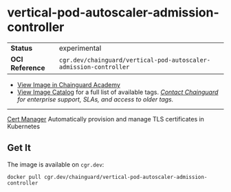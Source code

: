 <!--monopod:start-->
# vertical-pod-autoscaler-admission-controller
| | |
| - | - |
| **Status** | experimental |
| **OCI Reference** | `cgr.dev/chainguard/vertical-pod-autoscaler-admission-controller` |


* [View Image in Chainguard Academy](https://edu.chainguard.dev/chainguard/chainguard-images/reference/vertical-pod-autoscaler-admission-controller/overview/)
* [View Image Catalog](https://console.enforce.dev/images/catalog) for a full list of available tags.
*[Contact Chainguard](https://www.chainguard.dev/chainguard-images) for enterprise support, SLAs, and access to older tags.*

---
<!--monopod:end-->

[Cert Manager](https://cert-manager.io/) Automatically provision and manage TLS certificates in Kubernetes

## Get It

The image is available on `cgr.dev`:

```
docker pull cgr.dev/chainguard/vertical-pod-autoscaler-admission-controller
```
